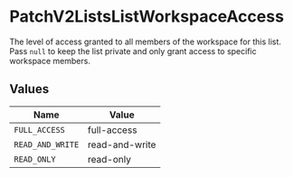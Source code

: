 # PatchV2ListsListWorkspaceAccess

The level of access granted to all members of the workspace for this list. Pass `null` to keep the list private and only grant access to specific workspace members.


## Values

| Name             | Value            |
| ---------------- | ---------------- |
| `FULL_ACCESS`    | full-access      |
| `READ_AND_WRITE` | read-and-write   |
| `READ_ONLY`      | read-only        |